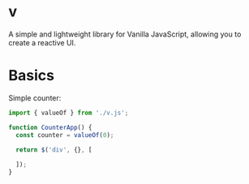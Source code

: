 # v
A simple and lightweight library for Vanilla JavaScript, allowing you to create a reactive UI.

# Basics

Simple counter:
```js
import { valueOf } from './v.js';

function CounterApp() {
  const counter = valueOf(0);

  return $('div', {}, [
    
  ]);
}
```
